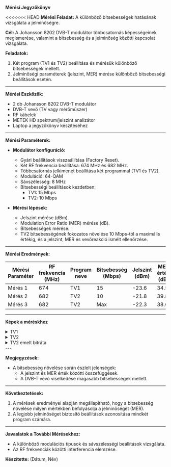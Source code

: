**Mérési Jegyzőkönyv**

<<<<<<< HEAD
**Mérési Feladat:**
A különböző bitsebességek hatásának vizsgálata a jelminőségre.

**Cél:**
A Johansson 8202 DVB-T modulátor többcsatornás képességeinek megismerése, valamint a bitsebesség és a jelminőség közötti kapcsolat vizsgálata.

**Feladatok:**

1. Két program (TV1 és TV2) beállítása és mérésük különböző bitsebességek mellett.
2. Jelminőségi paraméterek (jelszint, MER) mérése különböző bitsebességi beállítások esetén.

---

**Mérési Eszközök:**

- 2 db Johansson 8202 DVB-T modulátor
- DVB-T vevő (TV vagy mérőműszer)
- RF kábelek
- METEK HD spektrum/jelszint analizátor
- Laptop a jegyzőkönyv készítéséhez

---

**Mérési Paraméterek:**

- **Modulátor konfiguráció:**

  - Gyári beállítások visszaállítása (Factory Reset).
  - Két RF frekvencia beállítása: 674 MHz és 682 MHz.
  - Többcsatornás jelkimenet beállítása két programmal (TV1 és TV2).
  - Moduláció: 64-QAM
  - Sávszélesség: 8 MHz
  - Bitsebességi beállítások kezdetben:
    - TV1: 15 Mbps
    - TV2: 10 Mbps

- **Mérési lépések:**

  - Jelszint mérése (dBm).
  - Modulation Error Ratio (MER) mérése (dB).
  - Bitsebességek mérése.
  - TV2 bitsebességének fokozatos növelése 10 Mbps-tól a maximális értékig, és a jelszint, MER és vevőreakció ismélt ellenőrzése.

---

**Mérési Eredmények:**

| Mérési Paraméter | RF frekvencia (MHz) | Program neve | Bitsebesség (Mbps) | Jelszint (dBm) | MER érték (dB) |
| ---------------- | ------------------- | ------------ | ------------------ | -------------- | -------------- |
| Mérés 1          | 674                 | TV1          | 15                 | -23.6          | 34.5           |
| Mérés 2          | 682                 | TV2          | 10                 | -21.8          | 39.8           |
| Mérés 3          | 682                 | TV2          | Max                | -22.3          | 38.6           |

---
**Képek a méréskhez**
<details>
  <summary>TV1</summary>
    <details>
      <summary>TV</summary>
      <img src="https://github.com/user-attachments/assets/6434e11e-c51d-4914-9af4-0e1055eaf317">
    </details>
    <details>
       <summary>Spect</summary>
      <img src="https://github.com/user-attachments/assets/7991c104-cb53-4137-88d8-1928b98bb752">
    </details>
    <details>
      <summary>Meter</summary>
      <img src="https://github.com/user-attachments/assets/01179ba0-5c07-4152-a648-26fcaac11a1e">
    </details>
</details>

<details>
  <summary>TV2</summary>
    <details>
      <summary>TV</summary>
      <img src="https://github.com/user-attachments/assets/d627744e-eaff-4312-847e-e9d84b39c80b">
    </details>
    <details>
       <summary>Spect</summary>
      <img src="https://github.com/user-attachments/assets/2a9ea7e5-b65f-484e-bea9-c60b098a2dd2">
    </details>
    <details>
      <summary>Meter</summary>
      <img src="https://github.com/user-attachments/assets/23c92924-1d79-4c9f-9c60-94dcac9c2c00">
    </details>
</details>

<details>
  <summary>TV2 emelt bitráta</summary>
    <details>
      <summary>TV</summary>
      <img src="https://github.com/user-attachments/assets/6b281ed9-2002-4802-97ea-a4e6c462424f">
    </details>
    <details>
       <summary>Spect</summary>
      <img src="https://github.com/user-attachments/assets/04958cd2-891e-4f7e-a9d5-cee12bb6fe73">
    </details>
    <details>
      <summary>Meter</summary>
      <img src="https://github.com/user-attachments/assets/a9764102-0efb-411e-9485-2629344bf0c1">
    </details>
</details>
---

**Megjegyzések:**

- A bitsebesség növelése során észlelt jelenségek:
  - A jelszint és MER érték közötti összefüggések.
  - A DVB-T vevő viselkedése magasabb bitsebességek mellett.

---

**Következtetések:**

1. A mérések eredményei alapján megállapítható, hogy a bitsebesség növelése milyen mértékben befolyásolja a jelminőséget (MER).
2. A legjobb jelminőséget biztosító beállítások azonosítása mindkét program számára.

---

**Javaslatok a További Mérésekhez:**

- A különböző modulációs típusok és sávszélességi beállítások vizsgálata.
- Az RF frekvenciák közötti interferencia elemzése.

**Készítette:**
(Dátum, Név)

